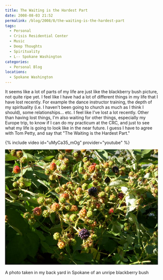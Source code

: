 ```yaml
---
title: The Waiting is the Hardest Part
date: 2008-08-03 21:52
permalink: /blog/2008/8/the-waiting-is-the-hardest-part
tags:
  - Personal
  - Crisis Residential Center
  - Music
  - Deep Thoughts
  - Spirituality
  - L-- Spokane Washington
categories:
  - Personal Blog
locations: 
  - Spokane Washington
---
```


It seems like a lot of parts of my life are just like the blackberry bush picture, not quite ripe yet. I feel like I have had a lot of different things in my life that I have lost recently. For example the dance instructor training, the depth of my spirituality (i.e. I haven't been going to church as much as I think I should), some relationships… etc. I feel like I've lost a lot recently. Other than having lost things, I'm also waiting for other things, especially my Europe trip, to know if I can do my practicum at the CRC, and just to see what my life is going to look like in the near future. I guess I have to agree with Tom Petty, and say that "The Waiting is the Hardest Part."

{% include video id="uMyCa35_mOg" provider="youtube" %}

![ A photo taken in my back yard in Spokane of an unripe blackberry bush. ][2] 

   [2]: /assets/media/photo-unripe-blackberrys.jpg

A photo taken in my back yard in Spokane of an unripe blackberry bush
